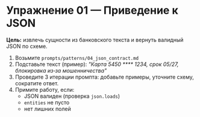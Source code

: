 # Упражнение 01 — Приведение к JSON
**Цель:** извлечь сущности из банковского текста и вернуть валидный JSON по схеме.

1) Возьмите `prompts/patterns/04_json_contract.md`
2) Подставьте текст (пример): _"Карта 5450 **** 1234, срок 05/27, блокировка из‑за мошенничества"_
3) Проведите 3 итерации промпта: добавьте примеры, уточните схему, сократите ответ.
4) Примите работу, если:
   - JSON валиден (проверка `json.loads`)
   - `entities` не пусто
   - нет лишних полей
